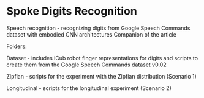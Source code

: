# Spoke Digits Recognition

Speech recognition - recognizing digits from Google Speech Commands dataset with embodied CNN architectures
Companion of the article 

Folders:

Dataset - includes iCub robot finger representations for digits and scripts to create them from the Google Speech Commands dataset v0.02

Zipfian - scripts for the experiment with the Zipfian distribution (Scenario 1)

Longitudinal - scripts for the longitudinal experiment (Scenario 2)




